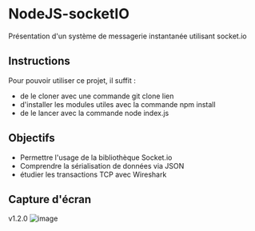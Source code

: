 # NodeJS-socketIO
Présentation d'un système de messagerie instantanée utilisant socket.io

## Instructions
Pour pouvoir utiliser ce projet, il suffit :
* de le cloner avec une commande git clone lien
* d'installer les modules utiles avec la commande npm install
* de le lancer avec la commande node index.js

## Objectifs
* Permettre l'usage de la bibliothèque Socket.io
* Comprendre la sérialisation de données via JSON
* étudier les transactions TCP avec Wireshark
 
## Capture d'écran
v1.2.0
![image](https://user-images.githubusercontent.com/24438463/136058181-8b2c1b87-6580-4a09-a3dc-11d4ef3731f5.png)
